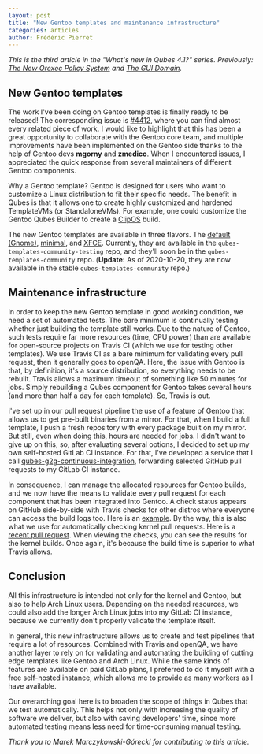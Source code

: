 ```yaml
---
layout: post
title: "New Gentoo templates and maintenance infrastructure"
categories: articles
author: Frédéric Pierret
---
```


_This is the third article in the "What's new in Qubes 4.1?" series.
Previously: [The New Qrexec Policy
System](https://www.qubes-os.org/news/2020/06/22/new-qrexec-policy-system/)
and
[The GUI Domain](https://www.qubes-os.org/news/2020/03/18/gui-domain/)._

New Gentoo templates
--------------------

The work I've been doing on Gentoo templates is finally ready to be
released! The corresponding issue is
[#4412](https://github.com/QubesOS/qubes-issues/issues/4412), where you
can find almost every related piece of work. I would like to highlight
that this has been a great opportunity to collaborate with the Gentoo
core team, and multiple improvements have been implemented on the Gentoo
side thanks to the help of Gentoo devs **mgorny** and **zmedico**. When
I encountered issues, I appreciated the quick response from several
maintainers of different Gentoo components.

Why a Gentoo template? Gentoo is designed for users who want to
customize a Linux distribution to fit their specific needs. The benefit
in Qubes is that it allows one to create highly customized and hardened
TemplateVMs (or StandaloneVMs). For example, one could customize the
Gentoo Qubes Builder to create a [ClipOS](https://clip-os.org/en/) build.

The new Gentoo templates are available in three flavors. The [default
(Gnome)](https://www.qubes-os.org/doc/templates/gentoo/),
[minimal](https://www.qubes-os.org/doc/templates/minimal/), and
[XFCE](https://www.qubes-os.org/doc/templates/xfce/). Currently, they
are available in the `qubes-templates-community-testing` repo, and
they'll soon be in the `qubes-templates-community` repo.
(**Update:** As of 2020-10-20, they are now available in the stable
`qubes-templates-community` repo.)

Maintenance infrastructure
--------------------------

In order to keep the new Gentoo template in good working condition, we
need a set of automated tests. The bare minimum is continually testing
whether just building the template still works. Due to the nature of
Gentoo, such tests require far more resources (time, CPU power) than are
available for open-source projects on Travis CI (which we use for
testing other templates). We use Travis CI as a bare minimum for
validating every pull request, then it generally goes to openQA. Here,
the issue with Gentoo is that, by definition, it's a source
distribution, so everything needs to be rebuilt. Travis allows a maximum
timeout of something like 50 minutes for jobs. Simply rebuilding a Qubes
component for Gentoo takes several hours (and more than half a day for
each template). So, Travis is out.

I've set up in our pull request pipeline the use of a feature of Gentoo
that allows us to get pre-built binaries from a mirror. For that, when I
build a full template, I push a fresh repository with every package
built on my mirror. But still, even when doing this, hours are needed
for jobs. I didn't want to give up on this, so, after evaluating several
options, I decided to set up my own self-hosted GitLab CI instance. For
that, I've developed a service that I call
[qubes-g2g-continuous-integration](https://github.com/fepitre/qubes-g2g-continuous-integration/),
forwarding selected GitHub pull requests to my GitLab CI instance.

In consequence, I can manage the allocated resources for Gentoo builds,
and we now have the means to validate every pull request for each
component that has been integrated into Gentoo. A check status appears
on GitHub side-by-side with Travis checks for other distros where
everyone can access the build logs too. Here is an
[example](https://gitlab.notset.fr/fepitre-bot/qubes-app-linux-input-proxy/-/pipelines/346).
By the way, this is also what we use for automatically checking kernel
pull requests. Here is a [recent pull
request](https://github.com/QubesOS/qubes-linux-kernel/pull/276). When
viewing the checks, you can see the results for the kernel builds. Once
again, it's because the build time is superior to what Travis allows.

Conclusion
----------

All this infrastructure is intended not only for the kernel and Gentoo,
but also to help Arch Linux users. Depending on the needed resources, we
could also add the longer Arch Linux jobs into my GitLab CI instance,
because we currently don't properly validate the template itself.

In general, this new infrastructure allows us to create and test
pipelines that require a lot of resources. Combined with Travis and
openQA, we have another layer to rely on for validating and automating
the building of cutting edge templates like Gentoo and Arch Linux. While
the same kinds of features are available on paid GitLab plans, I
preferred to do it myself with a free self-hosted instance, which allows
me to provide as many workers as I have available.

Our overarching goal here is to broaden the scope of things in Qubes
that we test automatically. This helps not only with increasing the
quality of software we deliver, but also with saving developers' time,
since more automated testing means less need for time-consuming manual
testing.

_Thank you to Marek Marczykowski-Górecki for contributing to this article._

